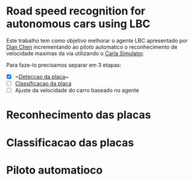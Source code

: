# Road speed recognition for autonomous cars using LBC

Este trabalho tem como objetivo melhorar o agente LBC apresentado por [Dian Chen](https://arxiv.org/abs/1912.12294) incrementando ao piloto automatico o reconhecimento de velocidade maximas da via utilizando o [Carla Simulator](https://carla.readthedocs.io/en/0.9.15/). 

Para faze-lo precisamos separar em 3 etapas:

- [X] ~[Deteccao da placa](Plate_Detector/README.md)~
- [ ] [Classificacao da placa](Plate_Recognition/README.md)
- [ ] Ajuste da velocidade do carro baseado no agente

# Reconhecimento das placas

# Classificacao das placas

# Piloto automatioco
